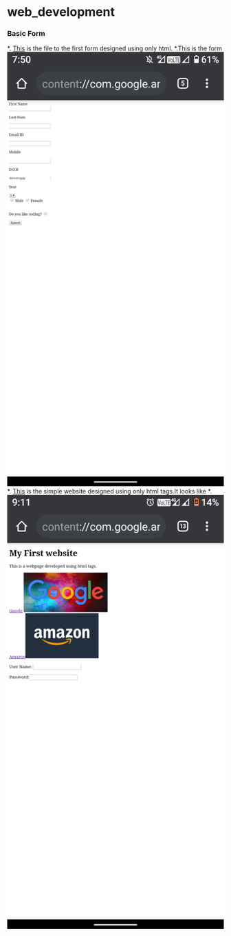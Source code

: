 # web_development
### Basic Form
*. [This](https://github.com/Lakshman511/web_development/blob/master/firstpage.html) is the file to the first form designed using only html.
*.This is the form ![](https://github.com/Lakshman511/web_development/blob/master/Screenshot_20200501-075016.png)
*. [This](https://github.com/Lakshman511/web_development/blob/master/simpleWebsite.html) is the simple website designed using only html tags.It looks like
*.![](https://github.com/Lakshman511/web_development/blob/master/Screenshot_20200508-091108.png)
